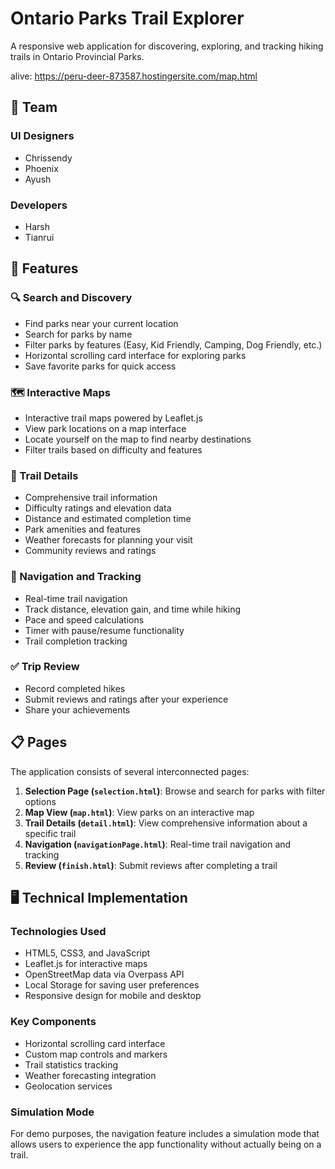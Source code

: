 # Ontario Parks Trail Explorer

A responsive web application for discovering, exploring, and tracking hiking trails in Ontario Provincial Parks.

alive: https://peru-deer-873587.hostingersite.com/map.html

## 👥 Team

### UI Designers
- Chrissendy 
- Phoenix 
- Ayush  

### Developers
- Harsh 
- Tianrui

## 📱 Features

### 🔍 Search and Discovery
- Find parks near your current location
- Search for parks by name
- Filter parks by features (Easy, Kid Friendly, Camping, Dog Friendly, etc.)
- Horizontal scrolling card interface for exploring parks
- Save favorite parks for quick access

### 🗺️ Interactive Maps
- Interactive trail maps powered by Leaflet.js
- View park locations on a map interface
- Locate yourself on the map to find nearby destinations
- Filter trails based on difficulty and features

### 🥾 Trail Details
- Comprehensive trail information
- Difficulty ratings and elevation data
- Distance and estimated completion time
- Park amenities and features
- Weather forecasts for planning your visit
- Community reviews and ratings

### 🧭 Navigation and Tracking
- Real-time trail navigation
- Track distance, elevation gain, and time while hiking
- Pace and speed calculations
- Timer with pause/resume functionality
- Trail completion tracking

### ✅ Trip Review
- Record completed hikes
- Submit reviews and ratings after your experience
- Share your achievements

## 📋 Pages

The application consists of several interconnected pages:

1. **Selection Page (`selection.html`)**: Browse and search for parks with filter options
2. **Map View (`map.html`)**: View parks on an interactive map
3. **Trail Details (`detail.html`)**: View comprehensive information about a specific trail
4. **Navigation (`navigationPage.html`)**: Real-time trail navigation and tracking
5. **Review (`finish.html`)**: Submit reviews after completing a trail

## 🖥️ Technical Implementation

### Technologies Used
- HTML5, CSS3, and JavaScript
- Leaflet.js for interactive maps
- OpenStreetMap data via Overpass API
- Local Storage for saving user preferences
- Responsive design for mobile and desktop

### Key Components
- Horizontal scrolling card interface
- Custom map controls and markers
- Trail statistics tracking
- Weather forecasting integration
- Geolocation services

### Simulation Mode
For demo purposes, the navigation feature includes a simulation mode that allows users to experience the app functionality without actually being on a trail.




